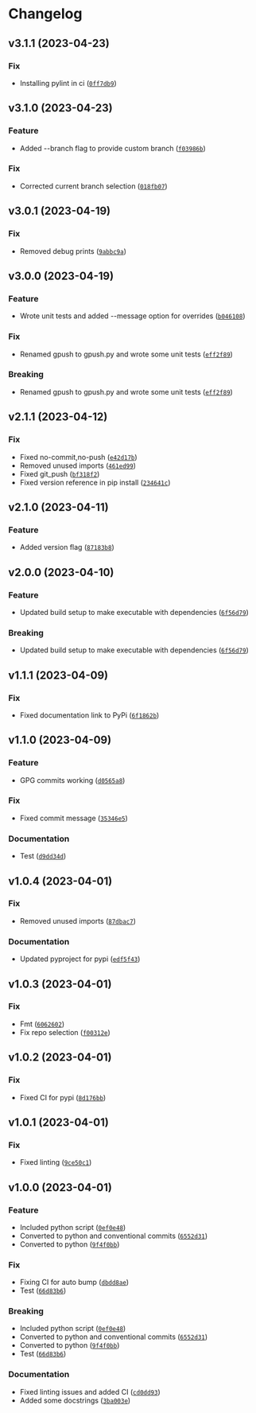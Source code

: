 # Changelog

<!--next-version-placeholder-->

## v3.1.1 (2023-04-23)
### Fix
* Installing pylint in ci ([`0ff7db9`](https://github.com/tjtharrison/gpush/commit/0ff7db9eb8355be75f33accd40c4137533e2a256))

## v3.1.0 (2023-04-23)
### Feature
* Added --branch flag to provide custom branch ([`f03986b`](https://github.com/tjtharrison/gpush/commit/f03986bb9ce3c8d933a183c13888924d6c8c4eff))

### Fix
* Corrected current branch selection ([`018fb07`](https://github.com/tjtharrison/gpush/commit/018fb073d57245543dae6f082a5a521063ca285d))

## v3.0.1 (2023-04-19)
### Fix
* Removed debug prints ([`9abbc9a`](https://github.com/tjtharrison/gpush/commit/9abbc9a59f21194232632b23228433892b0907d3))

## v3.0.0 (2023-04-19)
### Feature
* Wrote unit tests and added --message option for overrides ([`b046108`](https://github.com/tjtharrison/gpush/commit/b04610834e6c04c55b6607ade902096129741c82))

### Fix
* Renamed gpush to gpush.py and wrote some unit tests ([`eff2f89`](https://github.com/tjtharrison/gpush/commit/eff2f8988da3aa6c212065c36264b0ee9ebbcafc))

### Breaking
* Renamed gpush to gpush.py and wrote some unit tests ([`eff2f89`](https://github.com/tjtharrison/gpush/commit/eff2f8988da3aa6c212065c36264b0ee9ebbcafc))

## v2.1.1 (2023-04-12)
### Fix
* Fixed no-commit,no-push ([`e42d17b`](https://github.com/tjtharrison/gpush/commit/e42d17b3a645d43a579c86049b6b31529385d90c))
* Removed unused imports ([`461ed99`](https://github.com/tjtharrison/gpush/commit/461ed995c5e1cdbebaef7649e1938c4a2844cb48))
* Fixed git_push ([`bf318f2`](https://github.com/tjtharrison/gpush/commit/bf318f2b2ec6eef77f7170474f2f46b633aa7f33))
* Fixed version reference in pip install ([`234641c`](https://github.com/tjtharrison/gpush/commit/234641c5dd3dc29ca1191d91cc58a6ae78b9cae5))

## v2.1.0 (2023-04-11)
### Feature
* Added version flag ([`87183b8`](https://github.com/tjtharrison/gpush/commit/87183b8f532377255e7742260ef8c6243c921d2a))

## v2.0.0 (2023-04-10)
### Feature
* Updated build setup to make executable with dependencies ([`6f56d79`](https://github.com/tjtharrison/gpush/commit/6f56d792379007f2e6bd40054633b4fc3ab99ac5))

### Breaking
* Updated build setup to make executable with dependencies ([`6f56d79`](https://github.com/tjtharrison/gpush/commit/6f56d792379007f2e6bd40054633b4fc3ab99ac5))

## v1.1.1 (2023-04-09)
### Fix
* Fixed documentation link to PyPi ([`6f1862b`](https://github.com/tjtharrison/gpush/commit/6f1862bb24b38f6f96f1092f6bae3d81284539e5))

## v1.1.0 (2023-04-09)
### Feature
* GPG commits working ([`d0565a8`](https://github.com/tjtharrison/gpush/commit/d0565a8eaab7147d933e7d4dc55d0477b39e2695))

### Fix
* Fixed commit message ([`35346e5`](https://github.com/tjtharrison/gpush/commit/35346e5fe30dc27b8bddab382a30e1113b9419b0))

### Documentation
* Test ([`d9dd34d`](https://github.com/tjtharrison/gpush/commit/d9dd34d4f5a48609a8aac8cca529e3c40bbc3f5a))

## v1.0.4 (2023-04-01)
### Fix
* Removed unused imports ([`87dbac7`](https://github.com/tjtharrison/gpush/commit/87dbac7069dd2fb4e74999b006fc6a49200c1369))

### Documentation
* Updated pyproject for pypi ([`edf5f43`](https://github.com/tjtharrison/gpush/commit/edf5f437864f50d6c032190db5c005ed442900a7))

## v1.0.3 (2023-04-01)
### Fix
* Fmt ([`6062602`](https://github.com/tjtharrison/gpush/commit/606260259144e8d6d519f8a8cf8d4f4fde108831))
* Fix repo selection ([`f00312e`](https://github.com/tjtharrison/gpush/commit/f00312e84eeffaca416f2d3a65e11910791e30f9))

## v1.0.2 (2023-04-01)
### Fix
* Fixed CI for pypi ([`8d176bb`](https://github.com/tjtharrison/gpush/commit/8d176bbb131b3015da83c42cd6f45956151b4d6f))

## v1.0.1 (2023-04-01)
### Fix
* Fixed linting ([`9ce50c1`](https://github.com/tjtharrison/gpush/commit/9ce50c19a2f61e7a144fc8c654a66c24d937b2a0))

## v1.0.0 (2023-04-01)
### Feature
* Included python script ([`0ef0e48`](https://github.com/tjtharrison/gpush/commit/0ef0e485c2968b16d9e7bfd9736ac119da1b89f0))
* Converted to python and conventional commits ([`6552d31`](https://github.com/tjtharrison/gpush/commit/6552d3110a112029de04e0fd856e072ba6d59057))
* Converted to python ([`9f4f0bb`](https://github.com/tjtharrison/gpush/commit/9f4f0bb8299339e55b601b81231925f7d0c44222))

### Fix
* Fixing CI for auto bump ([`dbdd8ae`](https://github.com/tjtharrison/gpush/commit/dbdd8ae634664092e4c31c9e4b9a3ee189e43325))
* Test ([`66d83b6`](https://github.com/tjtharrison/gpush/commit/66d83b6b04496785155de796f77a74f1d75e8f8d))

### Breaking
* Included python script ([`0ef0e48`](https://github.com/tjtharrison/gpush/commit/0ef0e485c2968b16d9e7bfd9736ac119da1b89f0))
* Converted to python and conventional commits ([`6552d31`](https://github.com/tjtharrison/gpush/commit/6552d3110a112029de04e0fd856e072ba6d59057))
* Converted to python ([`9f4f0bb`](https://github.com/tjtharrison/gpush/commit/9f4f0bb8299339e55b601b81231925f7d0c44222))
* Test ([`66d83b6`](https://github.com/tjtharrison/gpush/commit/66d83b6b04496785155de796f77a74f1d75e8f8d))

### Documentation
* Fixed linting issues and added CI ([`cd0dd93`](https://github.com/tjtharrison/gpush/commit/cd0dd93c5c11843fe21eed8e3eae6676d4ec44b3))
* Added some docstrings ([`3ba003e`](https://github.com/tjtharrison/gpush/commit/3ba003e4417aed8cca2abacbf9bda1a7a249d3e7))
